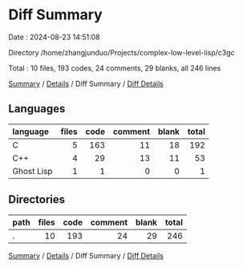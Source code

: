 # Diff Summary

Date : 2024-08-23 14:51:08

Directory /home/zhangjunduo/Projects/complex-low-level-lisp/c3gc

Total : 10 files,  193 codes, 24 comments, 29 blanks, all 246 lines

[Summary](results.md) / [Details](details.md) / Diff Summary / [Diff Details](diff-details.md)

## Languages
| language | files | code | comment | blank | total |
| :--- | ---: | ---: | ---: | ---: | ---: |
| C | 5 | 163 | 11 | 18 | 192 |
| C++ | 4 | 29 | 13 | 11 | 53 |
| Ghost Lisp | 1 | 1 | 0 | 0 | 1 |

## Directories
| path | files | code | comment | blank | total |
| :--- | ---: | ---: | ---: | ---: | ---: |
| . | 10 | 193 | 24 | 29 | 246 |

[Summary](results.md) / [Details](details.md) / Diff Summary / [Diff Details](diff-details.md)